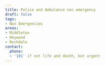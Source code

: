 ```yaml
---
title: Police and Ambulance non emergency
draft: false
tags:
- Non Emergencies
areas:
- Middleton
- Heywood
- Rochdale
contact:
  phone:
  - '101' if not life and death, but urgent
---
```


